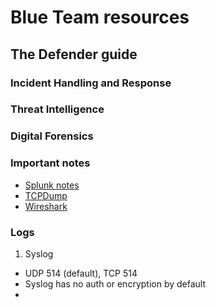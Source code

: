 # Blue Team resources
## The Defender guide

### Incident Handling and Response

### Threat Intelligence

### Digital Forensics

### Important notes
* [Splunk notes](https://towards.network/blue-team/splunk)
* [TCPDump](https://towards.network/blue-team/tcpdump)
* [Wireshark](https://towards.network/blue-team/wireshark)

### Logs
1. Syslog
- UDP 514 (default), TCP 514
- Syslog has no auth or encryption by default
- 
